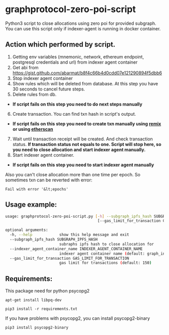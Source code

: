 # graphprotocol-zero-poi-script
Python3 script to close allocations using zero poi for provided subgraph.
You can use this script only if indexer-agent is running in docker container.

## Action which performed by script.
1. Getting env variables (mnemonic, network, ethereum endpoint, postgresql credentials and url) from indexer agent container
2. Get abi from https://gist.github.com/abarmat/b8f4c66b4d0cdd07e121290894f5dbb6
3. Stop indexer agent container
4. Show rules which will be deleted from database. At this step you have 30 seconds to cancel future steps.
5. Delete rules from db.
- **If script fails on this step you need to do next steps manually**
6. Create transaction. You can find txn hash in script's output.
- **If script fails on this step you need to create txn manually using [remix](https://remix.ethereum.org/) or using [etherscan](https://etherscan.io/)**
7. Wait until transaction receipt will be created. And check transaction status. **If transaction status not equals to one. Script will stop here, so you need to close allocation and start indexer agent manually.**
8. Start indexer agent container.
- **If script fails on this step you need to start indexer agent manually**

Also you can't close allocation more than one time per epoch. So sometimes txn can be reverted with error:

```Fail with error '&lt;epochs'```

## Usage example:
```bash
usage: graphprotocol-zero-poi-script.py [-h] --subgraph_ipfs_hash SUBGRAPH_IPFS_HASH [--indexer_agent_container_name INDEXER_AGENT_CONTAINER_NAME]
                                         [--gas_limit_for_transaction GAS_LIMIT_FOR_TRANSACTION]

optional arguments:
  -h, --help            show this help message and exit
  --subgraph_ipfs_hash SUBGRAPH_IPFS_HASH
                        subraphs ipfs hash to close allocation for
  --indexer_agent_container_name INDEXER_AGENT_CONTAINER_NAME
                        indexer agent container name (default: graph_indexer_agent_1)
  --gas_limit_for_transaction GAS_LIMIT_FOR_TRANSACTION
                        gas limit for transactions (default: 150)
```

## Requirements:

This package need for python psycopg2

```apt-get install libpq-dev```

```pip3 install -r requirements.txt```

If you have problems with psycopg2, you can install psycopg2-binary

```pip3 install psycopg2-binary```


